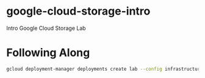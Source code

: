 # google-cloud-storage-intro

Intro Google Cloud Storage Lab

# Following Along

```sh
gcloud deployment-manager deployments create lab --config infrastructure/deployment.yaml
```